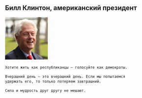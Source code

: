 <!--2018-01-04 16:30:00-->
## Билл Клинтон, американский президент
<img src="./bill_clinton.jpg" alt="">

    Хотите жить как республиканцы — голосуйте как демократы.

>  

    Вчерашний день – это вчерашний день. Если мы попытаемся
    удержать его, то только потеряем завтрашний.

>  

    Сила и мудрость друг другу не мешают.